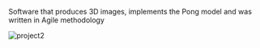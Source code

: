 Software that produces 3D images, implements the Pong model and was written in Agile methodology

![project2](https://user-images.githubusercontent.com/79403171/173231459-e72d38a7-9123-4130-89cb-4c78e906743d.gif)
